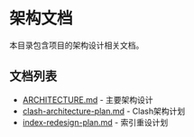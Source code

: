 # 架构文档

本目录包含项目的架构设计相关文档。

## 文档列表

- [ARCHITECTURE.md](ARCHITECTURE.md) - 主要架构设计
- [clash-architecture-plan.md](clash-architecture-plan.md) - Clash架构计划
- [index-redesign-plan.md](index-redesign-plan.md) - 索引重设计划
